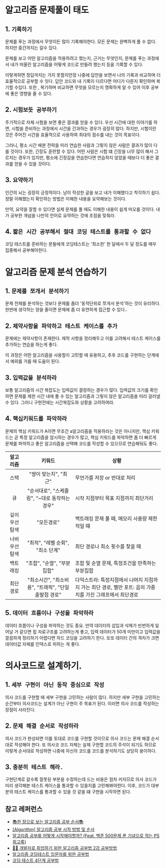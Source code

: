 # 알고리즘 문제풀이 태도

## 1. `기록하기`

문제를 푸는 과정에서 무엇이든 많이 기록해야한다. 모든 문제는 완벽하게 풀 수 없다. 하지만 중간까지는 갈수 있다. 

문제를 보고 어떤 알고리즘을 적용하려고 했는지, 근거는 무엇인지, 문제를 푸는 과정에서 내가 떠올린 알고리즘을 어떻게 코드로 만들려 했는지 등을 기록할 수 있다. 

이렇게하면 정답까지는 가지 못할지언정 나중에 답안을 보면서 나의 기록과 비교하며 더 효율적으로 공부할 수 잇다. 답안 코드와 내 기록이 다르다면 어디가 다른지 확인하며 복기할 수있다. 또한 , 복기하며 비교하면 무엇을 모르는지 명확하게 알 수 있어 이후 공부에 좋은 영향을 줄 수 있다.

## 2. `시험보듯 공부하기`

주기적으로 자체 시험을 보면 좋은 결과를 얻을 수 있다. 우선 시간에 대한 이야기를 하면, 시험을 준비하는 과정에서 시간을 간과하는 경우가 굉장히 많다. 하지만, 시험이란 것은 주어진 시간을 효율적으로 사용하여 최대의 점수를 내는 것이 목표이다. 

그러니, 평소 시간 배분 전략을 미리 연습한 사람과 그렇지 않은 사람은 결과가 많이 다를 것이다. 또한, 긴장도 훈련할 수 있다. 어떤 사람은 시험 떄 긴장을 너무 많이 해서 그르치는 경우가 있지만, 평소에 긴장감을 연습한다면 연습하지 않았을 때보다 더 좋은 결과를 얻을 수 있을 것이다.

## 3. `요약하기`
인간의 뇌는 굉장히 긍정적이다. 남이 작성한 글을 보고 내가 이해했다고 착각하기 쉽다. 정말 이해했는지 확인하는 방법은 이해한 내용을 요약해보는 것이다.

만약, 요약을 잘할 수 있다면 실제 문제를 풀 때도 이해한 내용이 쉽게 떠오를 것이다. 내가 공부한 개념을 나만의 언어로 요약하는 것에 초점을 맞춰라.


## 4. `짧은 시간 공부해서 절대 코딩 테스트를 통과할 수 없다`
코딩 테스트를 준비하는 분들에게 코딩테스트는 '최소한' 한 달에서  두 달 정도를 매우 집중해서 공부해야한다.


# 알고리즘 문제 분석 연습하기

## 1. `문제를 쪼개서 분석하기`
문제 전체를 분석하는 것보다 문제를 좀더 '동작단위로 쪼개서 분석'하는 것이 유리하다. 한번에 생각하는 양을 줄이면 문제에 좀 더 유연하게 접근할 수 있다..

## 2. `제약사항을 파악하고 테스트 케이스를 추가`
문제에는 제약사항이 존재한다. 제학 사항을 정리해두고 이를 고려해서 테스트 케이스를 추가하는 연습을 하는게 좋다.

 이 과정은 어떤 알고리즘을 사용할지 고민할 때 유용하고, 추후 코드를 구현하는 단계에서 예외를 거를 때 도움이 된다.

 ## 3. `입력값을 분석하라`
 보통 알고리즘의 시간 복잡도는 입력값이 결정하는 경우가 많다. 입력값의 크기를 확인하면 문제를 제한 시간 내에 풀 수 있는 알고리즘과 그렇지 않은 알고리즘을 미리 걸러낼 수 있다. 그러니 구현전에는 시간복잡도와 상황을 고려하여라.

 ## 4. `핵십키워드를 파악하라`
문제의 핵심 키워드가 A이면 무조건 a알고리즘을 적용하라는 것은 아니지만, 핵심 키워드는 곧 특정 알고리즘을 암시하는 경우가 많고, 핵심 키워드를 파악하면 좀 더 빠르게 문제를 파악하고 좋은 알고리즘을 선택해 코드를 작성할 수 있으므로 연습해둬도 좋다.

|알고리즘|키워드|상황 |
|:---:|:---:|---|
|스택|"쌍이 맞는지", "최근"| 무언가를 저장 or 반대로 처리|
|큐|"순서대로", "스케줄링", "~대로 동작하는 경우"| 시작 지점부터 목표 지점까지 최단거리
|깊이 우선 탐색|"모든경로"|백트래킹 문제 풀 때, 메모리 사용량 제한적일 떄
|너비 우선 탐색|"최적", "레벨 순회", "최소 단계" | 최단 경로나 최소 횟수를 찾을 때
|백트래킹| "조합", "순열", "부분집합"| 조합 및 순열 문제, 특정조건을 만족하는 부분집합|
|최단 경로| "최소시간", "최소비용", "트래픽", "단일 출발점 경로"| 다익스트라: 특정지점에서 나머지 지점까지 가는 최단 경로, 벨만 포트: 음의 가중치를 가진 그래프에서 최단경로|



## 5. `데이터 흐름이나 구성을 파악하라`
데이터 흐름이나 구성을 파악하는 것도 중요. 만약 데이터의 삽입과 삭제가 빈번하게 일어날 거 같으면 힙 자료구조를 고려하는게 좋고, 입력 데이터가 50개 미만이고 입력값을 깔끔하게 정리하기 어렵다면 하드 코딩을 고려하기 한다. 또또 데이터 간의 격차가 크면 데이터값 자체를 인덱스로 피하는 게 좋다. 


# 의사코드로 설계하기.

## 1. `세부 구현이 아닌 동작 중심으로 작성`
의사 코드를 구현할 때 세부 구현을 고민하는 사람이 많다. 하지만 세부 구현을 고민하는 순간부터 의사코드는 설계가 아닌 구현이 주 목표가 된다. 이러면 의사 코드를 작성하는 장점이 사라진다. 

## 2. `문제 해결 순서로 작성하라`
의사 코드가 완성되면 이를 토대로 코드를 구현할 것이므로 의사 코드는 문제 해결 순서대로 작성해야 한다. 또 의사코 코드 자체는 실제 구현할 코드의 주석이 되기도 하므로 이렇게 순서대로 작성하면 나중에 자신의 코드를 코드를 분석하기도 상당히 용이하다.

## 3. `충분히 테스트 해라.`
구현단계로 갈수록 잘못된 부분을 수정하는데 드는 비용은 점차 커지므로 의사 코드가 미리 생각해본 테스트 케이스를 통과할 수 있을지를 고민해봐야한다. 이후, 코드가 대부분의 테스트 케이스를 통과할 수 있을 것 같을 떄 구현을 시작하면 된다.


## 참고 레퍼런스

- [📚한 장으로 보는 알고리즘 공부 순서📚](https://velog.io/@ngngs/%ED%95%9C-%EC%9E%A5%EC%9C%BC%EB%A1%9C-%EB%B3%B4%EB%8A%94-%EC%95%8C%EA%B3%A0%EB%A6%AC%EC%A6%98)
- [[Algorithm] 알고리즘 공부 시작 방법 및 순서](https://blog.yena.io/studynote/2018/11/14/Algorithm-Basic.html)
- [알고리즘 공부를 어떻게 시작해야할까? (Feat. 백준 500문제 푼 기념으로 적는 PS 회고록)](https://steady-coding.tistory.com/260)
- [🧑‍💻 개발자로 취업하기 위한 알고리즘 공부법 2강 공부방법](https://openingsound.tistory.com/117)
- [알고리즘 코딩테스트 입문자를 위한 공부법](https://velog.io/@skiende74/%EC%95%8C%EA%B3%A0%EB%A6%AC%EC%A6%98-%EC%BD%94%EB%94%A9%ED%85%8C%EC%8A%A4%ED%8A%B8-%EC%9E%85%EB%AC%B8%EC%9E%90%EB%A5%BC-%EC%9C%84%ED%95%9C-%EA%B3%B5%EB%B6%80%EB%B2%95)
- [코딩 테스트 4단계 공부법](https://brunch.co.kr/@jihyun-um/41)
